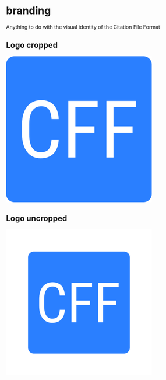# branding
Anything to do with the visual identity of the Citation File Format


## Logo cropped

![cropped logo](github-org-logo-cropped.png)

## Logo uncropped

![uncropped logo](github-org-logo.png)
